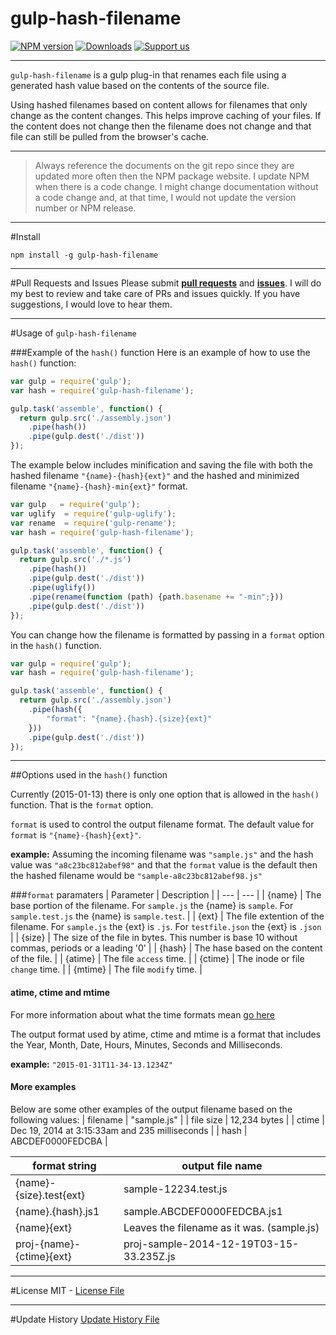 gulp-hash-filename
========================

[![NPM version](http://img.shields.io/npm/v/gulp-hash-filename.svg)](https://npmjs.org/package/gulp-hash-filename)
[![Downloads](http://img.shields.io/npm/dm/gulp-hash-filename.svg)](https://npmjs.org/package/gulp-hash-filename)
[![Support us](http://img.shields.io/gittip/intervalia.svg)](https://www.gittip.com/intervalia/)
<!--
[![Build Status](https://travis-ci.org/intervalia/gulp-hash-filename.svg?branch=master)](https://travis-ci.org/intervalia/gulp-hash-filename)
[![Coveralls Status](https://img.shields.io/coveralls/intervalia/gulp-hash-filename.svg)](https://coveralls.io/r/intervalia/gulp-hash-filename)
-->

---

`gulp-hash-filename` is a gulp plug-in that renames each file using a generated hash value based on the contents of the source file.

Using hashed filenames based on content allows for filenames that only change as the content changes. This helps improve caching of your files. If the content does not change then the filename does not change and that file can still be pulled from the browser's cache. 

---
>Always reference the documents on the git repo since they are updated more often then the NPM package website. I update NPM when there is a code change. I might change documentation without a code change and, at that time, I would not update the version number or NPM release.

---
#Install
```shell
npm install -g gulp-hash-filename
```


---
#Pull Requests and Issues
Please submit **[pull requests](https://github.com/intervalia/gulp-hash-filename/pulls)** and **[issues](https://github.com/intervalia/gulp-hash-filename/issues)**. I will do my best to review and take care of PRs and issues quickly. If you have suggestions, I would love to hear them.


---
#Usage of `gulp-hash-filename`

###Example of the `hash()` function
Here is an example of how to use the `hash()` function:

```js
var gulp = require('gulp');
var hash = require('gulp-hash-filename');

gulp.task('assemble', function() {
  return gulp.src('./assembly.json')
    .pipe(hash())
    .pipe(gulp.dest('./dist'))
});
```

The example below includes minification and saving the file with both the hashed filename `"{name}-{hash}{ext}"` and the hashed and minimized filename `"{name}-{hash}-min{ext}"` format.

```js
var gulp   = require('gulp');
var uglify  = require('gulp-uglify');
var rename  = require('gulp-rename');
var hash = require('gulp-hash-filename');

gulp.task('assemble', function() {
  return gulp.src('./*.js')
    .pipe(hash())
    .pipe(gulp.dest('./dist'))
    .pipe(uglify())
    .pipe(rename(function (path) {path.basename += "-min";}))
    .pipe(gulp.dest('./dist'))
});
```

You can change how the filename is formatted by passing in a `format` option in the `hash()` function.

```js
var gulp = require('gulp');
var hash = require('gulp-hash-filename');

gulp.task('assemble', function() {
  return gulp.src('./assembly.json')
    .pipe(hash({
    	"format": "{name}.{hash}.{size}{ext}"
    }))
    .pipe(gulp.dest('./dist'))
});
```
---
##Options used in the `hash()` function

Currently (2015-01-13) there is only one option that is allowed in the `hash()` function. That is the `format` option.

`format` is used to control the output filename format. The default value for `format` is `"{name}-{hash}{ext}"`. 

**example:** Assuming the incoming filename was `"sample.js"` and the hash value was `"a8c23bc812abef98"` and that the `format` value is the default then the hashed filename would be `"sample-a8c23bc812abef98.js"`

###`format` paramaters
| Parameter | Description |
| --- | --- |
| {name} | The base portion of the filename. For `sample.js` the {name} is `sample`. For `sample.test.js` the {name} is `sample.test`. |
| {ext} | The file extention of the filename. For `sample.js` the {ext} is `.js`. For `testfile.json` the {ext} is `.json` |
| {size} | The size of the file in bytes. This number is base 10 without commas, periods or a leading '0' |
| {hash} | The hase based on the content of the file. |
| {atime} | The file `access` time. |
| {ctime} | The inode or file `change` time. |
| {mtime} | The file `modify` time. |

#### atime, ctime and mtime
For more information about what the time formats mean [go here](http://www.linux-faqs.info/general/difference-between-mtime-ctime-and-atime)

The output format used by atime, ctime and mtime is a format that includes the Year, Month, Date, Hours, Minutes, Seconds and Milliseconds.

**example:** `"2015-01-31T11-34-13.1234Z"`

#### More examples
Below are some other examples of the output filename based on the following values:
| filename | "sample.js" |
| file size | 12,234 bytes |
| ctime | Dec 19, 2014 at 3:15:33am and 235 milliseconds |
| hash | ABCDEF0000FEDCBA |

| format string | output file name |
| --- | --- |
| {name}-{size}.test{ext} | sample-12234.test.js |
| {name}.{hash}.js1 | sample.ABCDEF0000FEDCBA.js1 |
| {name}{ext} | Leaves the filename as it was. (sample.js) |
| proj-{name}-{ctime}{ext} | proj-sample-2014-12-19T03-15-33.235Z.js |

---
#License
MIT - [License File](https://github.com/intervalia/gulp-hash-filename/tree/master/LICENSE.md)



---
#Update History
[Update History File](https://github.com/intervalia/gulp-hash-filename/tree/master/UPDATE_HISTORY.md)
